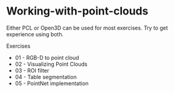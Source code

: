 # Working-with-point-clouds

Either PCL or Open3D can be used for most exercises. Try to get experience using both.

Exercises
* 01 - RGB-D to point cloud
* 02 - Visualizing Point Clouds
* 03 - ROI filter
* 04 - Table segmentation
* 05 - PointNet implementation
